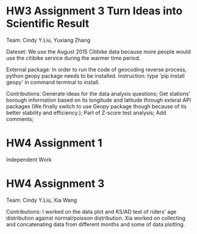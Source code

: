 # HW3 Assignment 3 Turn Ideas into Scientific Result
Team: Cindy Y.Liu, Yuxiang Zhang

Dateset: We use the August 2015 Citibike data because more people would use the citibike service during the warmer time period. 

External package: In order to run the code of geocoding reverse process, python geopy package needs to be installed.  Instruction: type 'pip install geopy' in command terminal to install.

Contributions:
Generate ideas for the data analysis questions; 
Get stations' borough information based on its longitude and latitude through exteral API packages (We finally switch to use Geopy package though because of its better stability and efficiency.); 
Part of Z-score test analysis; 
Add comments;

# HW4 Assignment 1
Independent Work

# HW4 Assignment 3
Team: Cindy Y.Liu, Xia Wang

Contributions:
I worked on the data plot and KS/AD test of riders' age distribution against normal/poisson distribution. Xia worked on collecting and concatenating data from different months and some of data plotting.

